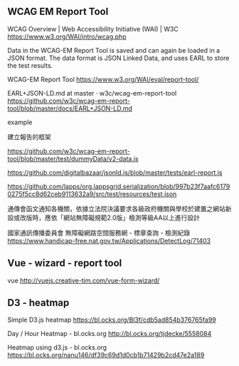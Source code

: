 ## WCAG EM Report Tool

WCAG Overview | Web Accessibility Initiative (WAI) | W3C https://www.w3.org/WAI/intro/wcag.php

Data in the WCAG-EM Report Tool is saved and can again be loaded in a JSON format. The data format is JSON Linked Data, and uses EARL to store the test results.

WCAG-EM Report Tool https://www.w3.org/WAI/eval/report-tool/

EARL+JSON-LD.md at master · w3c/wcag-em-report-tool https://github.com/w3c/wcag-em-report-tool/blob/master/docs/EARL+JSON-LD.md

example 

建立報告的框架

https://github.com/w3c/wcag-em-report-tool/blob/master/test/dummyData/v2-data.js

https://github.com/digitalbazaar/jsonld.js/blob/master/tests/earl-report.js

https://github.com/lapps/org.lappsgrid.serialization/blob/997b23f7aafc61790275f5cc8d62ceb9113632a9/src/test/resources/test.json

通傳會函文通知各機關，依據立法院決議要求各級政府機關與學校於建置之網站新設或改版時，應依「網站無障礙規範2.0版」檢測等級AA以上進行設計

國家通訊傳播委員會 無障礙網路空間服務網 - 標章查詢 - 檢測紀錄 https://www.handicap-free.nat.gov.tw/Applications/DetectLog/71403

## Vue - wizard - report tool

vue http://vuejs.creative-tim.com/vue-form-wizard/

## D3 - heatmap

Simple D3.js heatmap https://bl.ocks.org/Bl3f/cdb5ad854b376765fa99

Day / Hour Heatmap - bl.ocks.org http://bl.ocks.org/tjdecke/5558084

Heatmap using d3.js - bl.ocks.org https://bl.ocks.org/nanu146/df39c69d1d0cb1b71429b2cd47e2a189